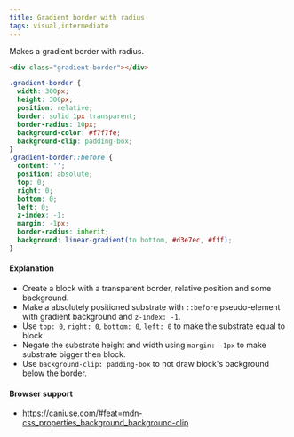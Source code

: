 ```yaml
---
title: Gradient border with radius
tags: visual,intermediate
---
```


Makes a gradient border with radius.

```html
<div class="gradient-border"></div>
```

```css
.gradient-border {
  width: 300px;
  height: 300px;
  position: relative;
  border: solid 1px transparent;
  border-radius: 10px;
  background-color: #f7f7fe;
  background-clip: padding-box;
}
.gradient-border::before {
  content: '';
  position: absolute;
  top: 0;
  right: 0;
  bottom: 0;
  left: 0;
  z-index: -1;
  margin: -1px;
  border-radius: inherit;
  background: linear-gradient(to bottom, #d3e7ec, #fff);
}
```

#### Explanation

- Create a block with a transparent border, relative position and some background.
- Make a absolutely positioned substrate with `::before` pseudo-element with gradient background and `z-index: -1`.
- Use `top: 0`, `right: 0`, `bottom: 0`, `left: 0` to make the substrate equal to block.
- Negate the substrate height and width using `margin: -1px` to make substrate bigger then block.
- Use `background-clip: padding-box` to not draw block's background below the border.

#### Browser support

- https://caniuse.com/#feat=mdn-css_properties_background_background-clip

